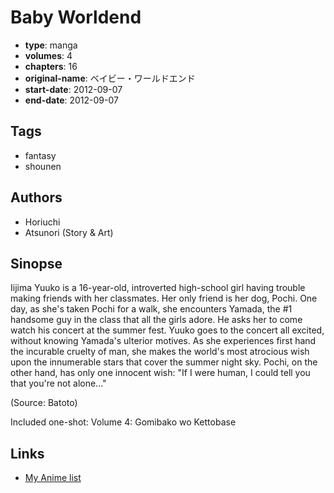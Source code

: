 # Baby Worldend

-   **type**: manga
-   **volumes**: 4
-   **chapters**: 16
-   **original-name**: ベイビー・ワールドエンド
-   **start-date**: 2012-09-07
-   **end-date**: 2012-09-07

## Tags

-   fantasy
-   shounen

## Authors

-   Horiuchi
-   Atsunori (Story & Art)

## Sinopse

Iijima Yuuko is a 16-year-old, introverted high-school girl having trouble making friends with her classmates. Her only friend is her dog, Pochi. One day, as she's taken Pochi for a walk, she encounters Yamada, the #1 handsome guy in the class that all the girls adore. He asks her to come watch his concert at the summer fest. Yuuko goes to the concert all excited, without knowing Yamada's ulterior motives. As she experiences first hand the incurable cruelty of man, she makes the world's most atrocious wish upon the innumerable stars that cover the summer night sky. Pochi, on the other hand, has only one innocent wish: "If I were human, I could tell you that you're not alone..."

(Source: Batoto)

Included one-shot:
Volume 4: Gomibako wo Kettobase

## Links

-   [My Anime list](https://myanimelist.net/manga/63589/Baby_Worldend)
